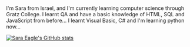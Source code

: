 ### 

I'm Sara from Israel, and I'm currently learning computer science through Gratz College.
I learnt QA and have a basic knowledge of HTML, SQL and JavaScript from before...
I learnt Visual Basic, C# and I'm learning python now...

[![Sara Eagle's GitHub stats](https://github-readme-stats.vercel.app/api?username=EagleSury)](https://github.com/anuraghazra/github-readme-stats)
